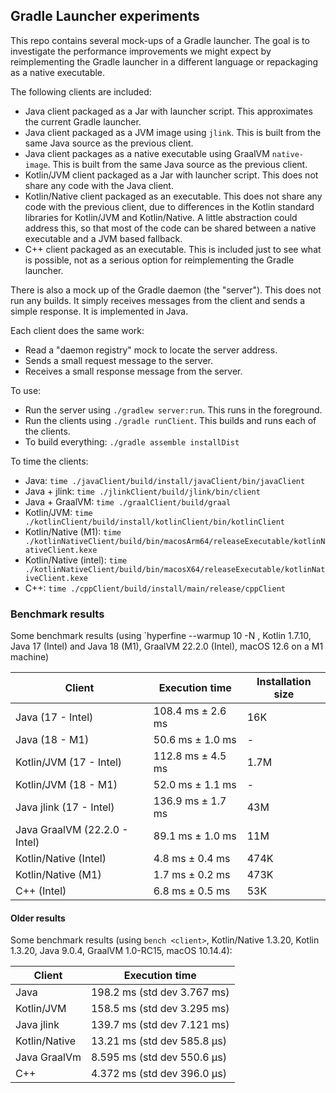 ## Gradle Launcher experiments

This repo contains several mock-ups of a Gradle launcher. The goal is to investigate the performance improvements we
might expect by reimplementing the Gradle launcher in a different language or repackaging as a native executable.

The following clients are included:

- Java client packaged as a Jar with launcher script. This approximates the current Gradle launcher.
- Java client packaged as a JVM image using `jlink`. This is built from the same Java source as the previous client.
- Java client packages as a native executable using GraalVM `native-image`. This is built from the same Java source as
  the previous client.
- Kotlin/JVM client packaged as a Jar with launcher script. This does not share any code with the Java client.
- Kotlin/Native client packaged as an executable. This does not share any code with the previous client, due to
  differences in the Kotlin standard libraries for Kotlin/JVM and Kotlin/Native. A little abstraction could address
  this, so that most of the code can be shared between a native executable and a JVM based fallback.
- C++ client packaged as an executable. This is included just to see what is possible, not as a serious option for
  reimplementing the Gradle launcher.

There is also a mock up of the Gradle daemon (the "server"). This does not run any builds. It simply receives messages
from the client and sends a simple response. It is implemented in Java.

Each client does the same work:

- Read a "daemon registry" mock to locate the server address.
- Sends a small request message to the server.
- Receives a small response message from the server.

To use:

- Run the server using `./gradlew server:run`. This runs in the foreground.
- Run the clients using `./gradle runClient`. This builds and runs each of the clients.
- To build everything: `./gradle assemble installDist`

To time the clients:

- Java: `time ./javaClient/build/install/javaClient/bin/javaClient`
- Java + jlink: `time ./jlinkClient/build/jlink/bin/client`
- Java + GraalVM: `time ./graalClient/build/graal`
- Kotlin/JVM: `time ./kotlinClient/build/install/kotlinClient/bin/kotlinClient`
- Kotlin/Native (M1): `time ./kotlinNativeClient/build/bin/macosArm64/releaseExecutable/kotlinNativeClient.kexe`
- Kotlin/Native (intel): `time ./kotlinNativeClient/build/bin/macosX64/releaseExecutable/kotlinNativeClient.kexe`
- C++: `time ./cppClient/build/install/main/release/cppClient`

### Benchmark results

Some benchmark results (using `hyperfine --warmup 10 -N <client>, Kotlin 1.7.10, Java 17 (Intel) and Java 18 (M1),
GraalVM 22.2.0 (Intel), macOS 12.6 on a M1 machine)

| Client                        | Execution time      | Installation size |
|-------------------------------|---------------------|-------------------|
| Java (17 - Intel)             | 108.4 ms ± 2.6 ms   | 16K               |
| Java (18 - M1)                | 50.6 ms ±   1.0 ms  | -                 |
| Kotlin/JVM (17 - Intel)       | 112.8 ms ±   4.5 ms | 1.7M              |
| Kotlin/JVM (18 - M1)          | 52.0 ms ±   1.1 ms  | -                 |
| Java jlink (17 - Intel)       | 136.9 ms ±   1.7 ms | 43M               |
| Java GraalVM (22.2.0 - Intel) | 89.1 ms ±   1.0 ms  | 11M               |
| Kotlin/Native (Intel)         | 4.8 ms ±   0.4 ms   | 474K              |
| Kotlin/Native (M1)            | 1.7 ms ±   0.2 ms   | 473K              |
| C++ (Intel)                   | 6.8 ms ±   0.5 ms   | 53K               |

#### Older results

Some benchmark results (using `bench <client>`, Kotlin/Native 1.3.20, Kotlin 1.3.20, Java 9.0.4, GraalVM 1.0-RC15, macOS
10.14.4):

| Client        | Execution time              |
|---------------|-----------------------------|
| Java          | 198.2 ms (std dev 3.767 ms) |
| Kotlin/JVM    | 158.5 ms (std dev 3.295 ms) |
| Java jlink    | 139.7 ms (std dev 7.121 ms) |
| Kotlin/Native | 13.21 ms (std dev 585.8 μs) |
| Java GraalVm  | 8.595 ms (std dev 550.6 μs) |
| C++           | 4.372 ms (std dev 396.0 μs) |
